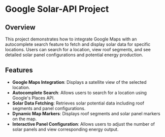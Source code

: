 # Google Solar-API Project

## Overview
This project demonstrates how to integrate Google Maps with an autocomplete search feature to fetch and display solar data for specific locations. Users can search for a location, view roof segments, and see detailed solar panel configurations and potential energy production.

## Features
- **Google Maps Integration**: Displays a satellite view of the selected location.
- **Autocomplete Search**: Allows users to search for a location using Google's Places API.
- **Solar Data Fetching**: Retrieves solar potential data including roof segments and panel configurations.
- **Dynamic Map Markers**: Displays roof segments and solar panel markers on the map.
- **Interactive Panel Configuration**: Allows users to adjust the number of solar panels and view corresponding energy output.
